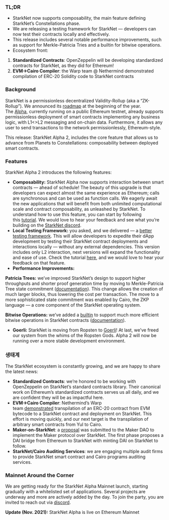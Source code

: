 ### TL;DR

* StarkNet now supports composability, the main feature defining StarkNet’s Constellations phase.
* We are releasing a testing framework for StarkNet — developers can now test their contracts locally and effectively.
* This release includes several notable performance improvements, such as support for Merkle-Patricia Tries and a builtin for bitwise operations.
* Ecosystem front:

1. **Standardized Contracts**: OpenZeppelin will be developing standardized contracts for StarkNet, as they did for Ethereum!
2. **EVM->Cairo Compiler**: the Warp team @ Nethermind demonstrated compilation of ERC-20 Solidity code to StarkNet contracts

### Background

StarkNet is a permissionless decentralized Validity-Rollup (aka a “ZK-Rollup”). We announced its [roadmap](https://medium.com/starkware/on-the-road-to-starknet-a-permissionless-stark-powered-l2-zk-rollup-83be53640880) at the beginning of the year. The [Alpha](https://medium.com/starkware/starknet-alpha-1-90c3348cca4f), currently running on a public Ethereum testnet, already supports permissionless deployment of smart contracts implementing any business logic, with L1<>L2 messaging and on-chain data. Furthermore, it allows any user to send transactions to the network permissionlessly, Ethereum-style.

This release: StarkNet Alpha 2, includes the core feature that allows us to advance from Planets to Constellations: composability between deployed smart contracts.

### Features

StarkNet Alpha 2 introduces the following features:

* **Composability:** StarkNet Alpha now supports interaction between smart contracts — ahead of schedule! The beauty of this upgrade is that developers can expect almost the same experience as Ethereum; calls are synchronous and can be used as function calls. We eagerly await the new applications that will benefit from both unlimited computational scale and contract composability, as unleashed by StarkNet. To understand how to use this feature, you can start by following this [tutorial](https://www.cairo-lang.org/docs/hello_starknet/calling_contracts.html). We would love to hear your feedback and see what you’re building on the [StarkNet discord](https://discord.gg/uJ9HZTUk2Y).
* **Local Testing Framework:** you asked, and we delivered — a [better testing framework](https://github.com/starkware-libs/cairo-lang/tree/master/src/starkware/starknet/testing). This will allow developers to expedite their dApp development by testing their StarkNet contract deployments and interactions locally — without any external dependencies. This version includes only L2 interaction, next versions will expand the functionality and ease of use. Check the tutorial [here](https://www.cairo-lang.org/docs/hello_starknet/unit_tests.html), and we would love to hear your feedback on that feature.
* **Performance Improvements:**

**Patricia Trees:** we’ve improved StarkNet’s design to support higher throughputs and shorter proof generation time by moving to Merkle-Patricia Tree state commitment ([documentation](https://github.com/starkware-libs/cairo-lang/blob/master/src/starkware/cairo/common/patricia_utils.py)). This change allows the creation of much larger blocks, thus lowering the cost per transaction. The move to a more sophisticated state commitment was enabled by Cairo, the ZKP language — a core component of the StarkNet operating system.

**Bitwise Operations:** we’ve added a [builtin](https://www.cairo-lang.org/docs/how_cairo_works/builtins.html) to support much more efficient bitwise operations in StarkNet contracts ([documentation](https://www.cairo-lang.org/docs/reference/common_library.html#common-library-bitwise)).

* **Goerli:** StarkNet is moving from Ropsten to [Goerli](https://goerli.etherscan.io/address/0xee02F29aE9A4988aE064940bF11954d6eafE26Ac)! At last, we’ve freed our system from the whims of the Ropsten Gods. Alpha 2 will now be running over a more stable development environment.

### 생태계

The StarkNet ecosystem is constantly growing, and we are happy to share the latest news:

* **Standardized Contracts**: we’re honored to be working with OpenZeppelin on StarkNet’s standard contracts library. Their canonical work on Ethereum’s standardized contracts serves us all daily, and we are confident they will be as impactful here.
* **EVM->Cairo Compiler**: Nethermind’s Warp team [demonstrated](https://medium.com/nethermind-eth/warp-your-way-to-starknet-ddd6856875e0) transpilation of an ERC-20 contract from EVM bytecode to a StarkNet contract and deployment on StarkNet. This effort is moving quickly, and our next target is the transpilation of arbitrary smart contracts from Yul to Cairo.
* **Maker-on-StarkNet**: a [proposal](https://forum.makerdao.com/t/mip39c2-sp19-adding-the-starknet-engineering-core-unit-sne-001/9745) was submitted to the Maker DAO to implement the Maker protocol over StarkNet. The first phase proposes a DAI bridge from Ethereum to StarkNet with minting DAI on StarkNet to follow.
* **StarkNet/Cairo Auditing Services**: we are engaging multiple audit firms to provide StarkNet smart contract and Cairo programs auditing services.

### Mainnet Around the Corner

We are getting ready for the StarkNet Alpha Mainnet launch, starting gradually with a whitelisted set of applications. Several projects are underway and more are actively added by the day. To join the party, you are invited to reach out via [discord](https://discord.gg/uJ9HZTUk2Y).

**Update (Nov. 2021):** StarkNet Alpha is live on Ethereum Mainnet